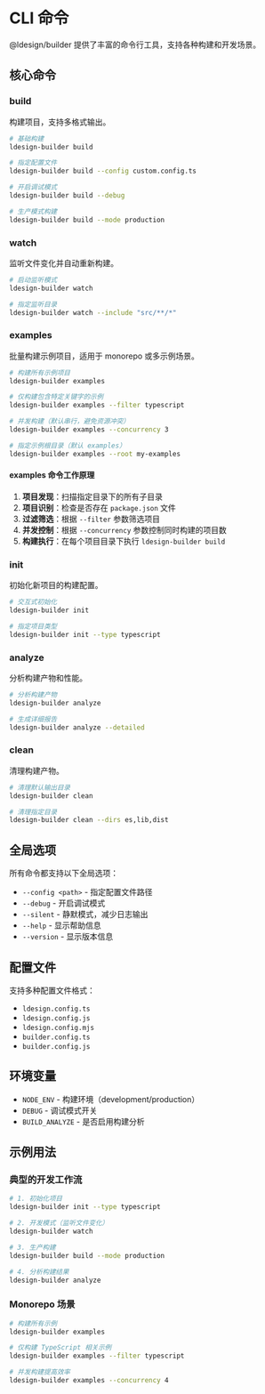 # CLI 命令

@ldesign/builder 提供了丰富的命令行工具，支持各种构建和开发场景。

## 核心命令

### build
构建项目，支持多格式输出。

```bash
# 基础构建
ldesign-builder build

# 指定配置文件
ldesign-builder build --config custom.config.ts

# 开启调试模式
ldesign-builder build --debug

# 生产模式构建
ldesign-builder build --mode production
```

### watch
监听文件变化并自动重新构建。

```bash
# 启动监听模式
ldesign-builder watch

# 指定监听目录
ldesign-builder watch --include "src/**/*"
```

### examples
批量构建示例项目，适用于 monorepo 或多示例场景。

```bash
# 构建所有示例项目
ldesign-builder examples

# 仅构建包含特定关键字的示例
ldesign-builder examples --filter typescript

# 并发构建（默认串行，避免资源冲突）
ldesign-builder examples --concurrency 3

# 指定示例根目录（默认 examples）
ldesign-builder examples --root my-examples
```

#### examples 命令工作原理

1. **项目发现**：扫描指定目录下的所有子目录
2. **项目识别**：检查是否存在 `package.json` 文件
3. **过滤筛选**：根据 `--filter` 参数筛选项目
4. **并发控制**：根据 `--concurrency` 参数控制同时构建的项目数
5. **构建执行**：在每个项目目录下执行 `ldesign-builder build`

### init
初始化新项目的构建配置。

```bash
# 交互式初始化
ldesign-builder init

# 指定项目类型
ldesign-builder init --type typescript
```

### analyze
分析构建产物和性能。

```bash
# 分析构建产物
ldesign-builder analyze

# 生成详细报告
ldesign-builder analyze --detailed
```

### clean
清理构建产物。

```bash
# 清理默认输出目录
ldesign-builder clean

# 清理指定目录
ldesign-builder clean --dirs es,lib,dist
```

## 全局选项

所有命令都支持以下全局选项：

- `--config <path>` - 指定配置文件路径
- `--debug` - 开启调试模式
- `--silent` - 静默模式，减少日志输出
- `--help` - 显示帮助信息
- `--version` - 显示版本信息

## 配置文件

支持多种配置文件格式：
- `ldesign.config.ts`
- `ldesign.config.js`
- `ldesign.config.mjs`
- `builder.config.ts`
- `builder.config.js`

## 环境变量

- `NODE_ENV` - 构建环境（development/production）
- `DEBUG` - 调试模式开关
- `BUILD_ANALYZE` - 是否启用构建分析

## 示例用法

### 典型的开发工作流

```bash
# 1. 初始化项目
ldesign-builder init --type typescript

# 2. 开发模式（监听文件变化）
ldesign-builder watch

# 3. 生产构建
ldesign-builder build --mode production

# 4. 分析构建结果
ldesign-builder analyze
```

### Monorepo 场景

```bash
# 构建所有示例
ldesign-builder examples

# 仅构建 TypeScript 相关示例
ldesign-builder examples --filter typescript

# 并发构建提高效率
ldesign-builder examples --concurrency 4
```

